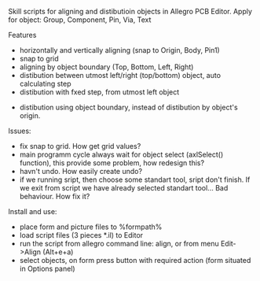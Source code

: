 Skill scripts for aligning and distibutioin objects in Allegro PCB Editor.
Apply for object: Group, Component, Pin, Via, Text

Features
+ horizontally and vertically aligning  (snap to Origin, Body, Pin1)
+ snap to grid
+ aligning by object boundary (Top, Bottom, Left, Right)
+ distibution between utmost left/right (top/bottom) object, auto calculating step
+ distibution with fxed step, from utmost left object
- distibution using object boundary, instead of distibution by object's origin.

Issues:
- fix snap to grid. How get grid values?
- main programm cycle always wait for object select (axlSelect() function), this provide some problem, how redesign this?
- havn't undo. How easily create undo?
- if we running sript, then choose some standart tool, sript don't finish. If we exit from script
  we have already selected standart tool... Bad behaviour. How fix it?

Install and use:
- place form and picture files to %formpath%
- load script files (3 pieces *.il) to Editor
- run the script from allegro command line: align, or from menu Edit->Align (Alt+e+a)
- select objects, on form press button with required action (form situated in Options panel)